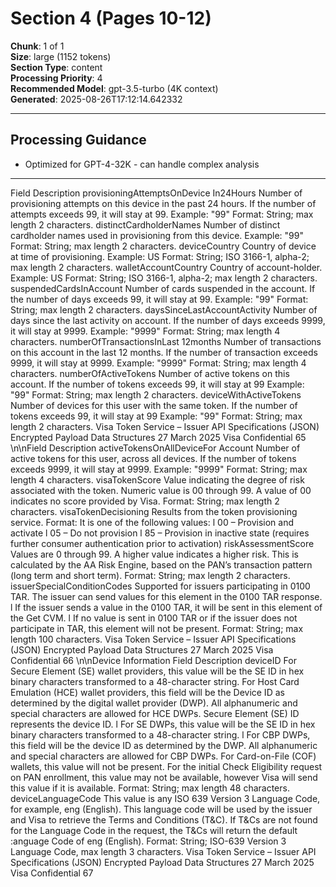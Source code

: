 # Section 4 (Pages 10-12)

**Chunk**: 1 of 1  
**Size**: large (1152 tokens)  
**Section Type**: content  
**Processing Priority**: 4  
**Recommended Model**: gpt-3.5-turbo (4K context)  
**Generated**: 2025-08-26T17:12:14.642332

---

## Processing Guidance

- Optimized for GPT-4-32K - can handle complex analysis

---

Field
Description
provisioningAttemptsOnDevice 
In24Hours
Number of provisioning attempts on this device in the past 24 
hours. If the number of attempts exceeds 99, it will stay at 99.
Example: "99"
Format: String; max length 2 characters.
distinctCardholderNames
Number of distinct cardholder names used in provisioning from 
this device.
Example: "99"
Format: String; max length 2 characters.
deviceCountry
Country of device at time of provisioning.
Example: US
Format: String; ISO 3166-1, alpha-2; max length 2 characters.
walletAccountCountry
Country of account-holder.
Example: US
Format: String; ISO 3166-1, alpha-2; max length 2 characters.
suspendedCardsInAccount
Number of cards suspended in the account. If the number of days 
exceeds 99, it will stay at 99.
Example: "99"
Format: String; max length 2 characters.
daysSinceLastAccountActivity
Number of days since the last activity on account. If the number of 
days exceeds 9999, it will stay at 9999.
Example: "9999"
Format: String; max length 4 characters.
numberOfTransactionsInLast 
12months
Number of transactions on this account in the last 12 months. If 
the number of transaction exceeds 9999, it will stay at 9999.
Example: "9999"
Format: String; max length 4 characters.
numberOfActiveTokens
Number of active tokens on this account. If the number of tokens 
exceeds 99, it will stay at 99
Example: "99"
Format: String; max length 2 characters.
deviceWithActiveTokens
Number of devices for this user with the same token. If the 
number of tokens exceeds 99, it will stay at 99
Example: "99"
Format: String; max length 2 characters.
Visa Token Service – Issuer API Specifications (JSON)
Encrypted Payload Data Structures
27 March 2025
Visa Confidential
65
\n\nField
Description
activeTokensOnAllDeviceFor 
Account
Number of active tokens for this user, across all devices. If the 
number of tokens exceeds 9999, it will stay at 9999.
Example: "9999"
Format: String; max length 4 characters.
visaTokenScore
Value indicating the degree of risk associated with the token. 
Numeric value is 00 through 99. A value of 00 indicates no score 
provided by Visa.
Format: String; max length 2 characters.
visaTokenDecisioning
Results from the token provisioning service.
Format: It is one of the following values:
l
00 – Provision and activate
l
05 – Do not provision
l
85 – Provision in inactive state (requires further consumer 
authentication prior to activation)
riskAssessmentScore
Values are 0 through 99. A higher value indicates a higher risk. This 
is calculated by the AA Risk Engine, based on the PAN’s transaction 
pattern (long term and short term).
Format: String; max length 2 characters.
issuerSpecialConditionCodes
Supported for issuers participating in 0100 TAR. The issuer can 
send values for this element in the 0100 TAR response.
l
If the issuer sends a value in the 0100 TAR, it will be sent in this 
element of the Get CVM.
l
If no value is sent in 0100 TAR or if the issuer does not 
participate in TAR, this element will not be present.
Format: String; max length 100 characters.
Visa Token Service – Issuer API Specifications (JSON)
Encrypted Payload Data Structures
27 March 2025
Visa Confidential
66
\n\nDevice Information
Field
Description
deviceID
For Secure Element (SE) wallet providers, this value will be the SE 
ID in hex binary characters transformed to a 48-character string.
For Host Card Emulation (HCE) wallet providers, this field will be 
the Device ID as determined by the digital wallet provider (DWP). 
All alphanumeric and special characters are allowed for HCE DWPs.
Secure Element (SE) ID represents the device ID.
l
For SE DWPs, this value will be the SE ID in hex binary characters 
transformed to a 48-character string.
l
For CBP DWPs, this field will be the device ID as determined by 
the DWP. All alphanumeric and special characters are allowed 
for CBP DWPs.
For Card-on-File (COF) wallets, this value will not be present.
For the initial Check Eligibility request on PAN enrollment, this 
value may not be available, however Visa will send this value if it is 
available.
Format: String; max length 48 characters.
deviceLanguageCode
This value is any ISO 639 Version 3 Language Code, for example, 
eng (English). This language code will be used by the issuer and 
Visa to retrieve the Terms and Conditions (T&C). If T&Cs are not 
found for the Language Code in the request, the T&Cs will return 
the default :anguage Code of eng (English).
Format: String; ISO-639 Version 3 Language Code, max length 3 
characters.
Visa Token Service – Issuer API Specifications (JSON)
Encrypted Payload Data Structures
27 March 2025
Visa Confidential
67

